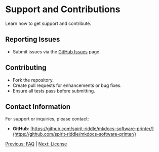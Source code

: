 # Support and Contributions

Learn how to get support and contribute.

## **Reporting Issues**

- Submit issues via the [GitHub Issues](https://github.com/spirit-riddle/mkdocs-software-printer/issues) page.

## **Contributing**

- Fork the repository.
- Create pull requests for enhancements or bug fixes.
- Ensure all tests pass before submitting.

## Contact Information

For support or inquiries, please contact:

- **GitHub**: [https://github.com/spirit-riddle/mkdocs-software-printer/](https://github.com/spirit-riddle/mkdocs-software-printer/)

[Previous: FAQ](09_faq.md) | [Next: License](11_license.md)





